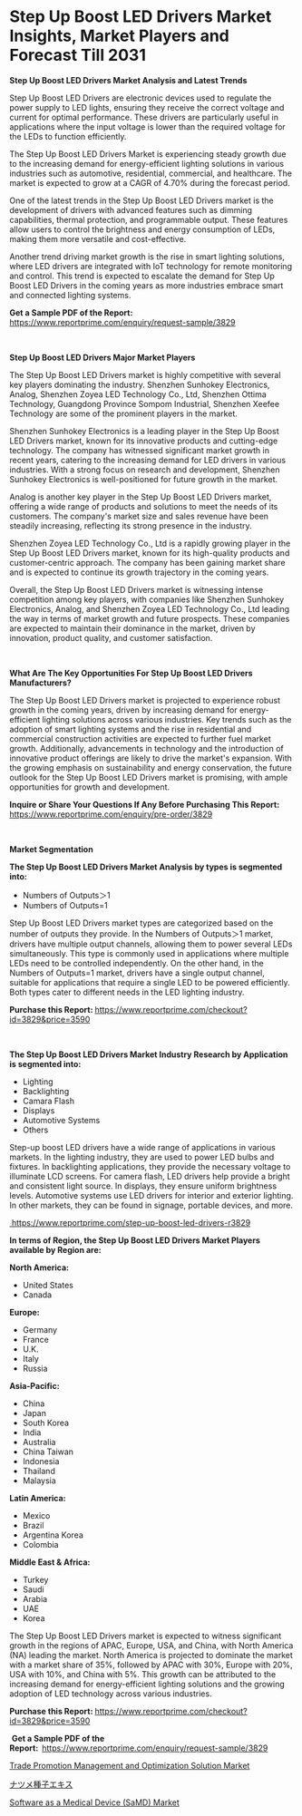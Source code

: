 <p><h1>Step Up Boost LED Drivers Market Insights, Market Players and Forecast Till 2031</h1></p><p><strong>Step Up Boost LED Drivers Market Analysis and Latest Trends</strong></p>
<p><p>Step Up Boost LED Drivers are electronic devices used to regulate the power supply to LED lights, ensuring they receive the correct voltage and current for optimal performance. These drivers are particularly useful in applications where the input voltage is lower than the required voltage for the LEDs to function efficiently.</p><p>The Step Up Boost LED Drivers Market is experiencing steady growth due to the increasing demand for energy-efficient lighting solutions in various industries such as automotive, residential, commercial, and healthcare. The market is expected to grow at a CAGR of 4.70% during the forecast period.</p><p>One of the latest trends in the Step Up Boost LED Drivers market is the development of drivers with advanced features such as dimming capabilities, thermal protection, and programmable output. These features allow users to control the brightness and energy consumption of LEDs, making them more versatile and cost-effective.</p><p>Another trend driving market growth is the rise in smart lighting solutions, where LED drivers are integrated with IoT technology for remote monitoring and control. This trend is expected to escalate the demand for Step Up Boost LED Drivers in the coming years as more industries embrace smart and connected lighting systems.</p></p>
<p><strong>Get a Sample PDF of the Report:&nbsp;</strong> <a href="https://www.reportprime.com/enquiry/request-sample/3829">https://www.reportprime.com/enquiry/request-sample/3829</a></p>
<p>&nbsp;</p>
<p><strong>Step Up Boost LED Drivers Major Market Players</strong></p>
<p><p>The Step Up Boost LED Drivers market is highly competitive with several key players dominating the industry. Shenzhen Sunhokey Electronics, Analog, Shenzhen Zoyea LED Technology Co., Ltd, Shenzhen Ottima Technology, Guangdong Province Sompom Industrial, Shenzhen Xeefee Technology are some of the prominent players in the market.</p><p>Shenzhen Sunhokey Electronics is a leading player in the Step Up Boost LED Drivers market, known for its innovative products and cutting-edge technology. The company has witnessed significant market growth in recent years, catering to the increasing demand for LED drivers in various industries. With a strong focus on research and development, Shenzhen Sunhokey Electronics is well-positioned for future growth in the market.</p><p>Analog is another key player in the Step Up Boost LED Drivers market, offering a wide range of products and solutions to meet the needs of its customers. The company's market size and sales revenue have been steadily increasing, reflecting its strong presence in the industry.</p><p>Shenzhen Zoyea LED Technology Co., Ltd is a rapidly growing player in the Step Up Boost LED Drivers market, known for its high-quality products and customer-centric approach. The company has been gaining market share and is expected to continue its growth trajectory in the coming years.</p><p>Overall, the Step Up Boost LED Drivers market is witnessing intense competition among key players, with companies like Shenzhen Sunhokey Electronics, Analog, and Shenzhen Zoyea LED Technology Co., Ltd leading the way in terms of market growth and future prospects. These companies are expected to maintain their dominance in the market, driven by innovation, product quality, and customer satisfaction.</p></p>
<p>&nbsp;</p>
<p><strong>What Are The Key Opportunities For Step Up Boost LED Drivers Manufacturers?</strong></p>
<p><p>The Step Up Boost LED Drivers market is projected to experience robust growth in the coming years, driven by increasing demand for energy-efficient lighting solutions across various industries. Key trends such as the adoption of smart lighting systems and the rise in residential and commercial construction activities are expected to further fuel market growth. Additionally, advancements in technology and the introduction of innovative product offerings are likely to drive the market's expansion. With the growing emphasis on sustainability and energy conservation, the future outlook for the Step Up Boost LED Drivers market is promising, with ample opportunities for growth and development.</p></p>
<p><strong>Inquire or Share Your Questions If Any Before Purchasing This Report:</strong> <a href="https://www.reportprime.com/enquiry/pre-order/3829">https://www.reportprime.com/enquiry/pre-order/3829</a></p>
<p>&nbsp;</p>
<p><strong>Market Segmentation</strong></p>
<p><strong>The Step Up Boost LED Drivers Market Analysis by types is segmented into:</strong></p>
<p><ul><li>Numbers of Outputs＞1</li><li>Numbers of Outputs=1</li></ul></p>
<p><p>Step Up Boost LED Drivers market types are categorized based on the number of outputs they provide. In the Numbers of Outputs＞1 market, drivers have multiple output channels, allowing them to power several LEDs simultaneously. This type is commonly used in applications where multiple LEDs need to be controlled independently. On the other hand, in the Numbers of Outputs=1 market, drivers have a single output channel, suitable for applications that require a single LED to be powered efficiently. Both types cater to different needs in the LED lighting industry.</p></p>
<p><strong>Purchase this Report:&nbsp;</strong><a href="https://www.reportprime.com/checkout?id=3829&price=3590">https://www.reportprime.com/checkout?id=3829&price=3590</a></p>
<p>&nbsp;</p>
<p><strong>The Step Up Boost LED Drivers Market Industry Research by Application is segmented into:</strong></p>
<p><ul><li>Lighting</li><li>Backlighting</li><li>Camara Flash</li><li>Displays</li><li>Automotive Systems</li><li>Others</li></ul></p>
<p><p>Step-up boost LED drivers have a wide range of applications in various markets. In the lighting industry, they are used to power LED bulbs and fixtures. In backlighting applications, they provide the necessary voltage to illuminate LCD screens. For camera flash, LED drivers help provide a bright and consistent light source. In displays, they ensure uniform brightness levels. Automotive systems use LED drivers for interior and exterior lighting. In other markets, they can be found in signage, portable devices, and more.</p></p>
<p><a href="https://www.reportprime.com/step-up-boost-led-drivers-r3829">&nbsp;https://www.reportprime.com/step-up-boost-led-drivers-r3829</a></p>
<p><strong>In terms of Region, the Step Up Boost LED Drivers Market Players available by Region are:</strong></p>
<p>
    <p> <strong> North America: </strong>
        <ul>
            <li>United States</li>
            <li>Canada</li>
        </ul>
        </p> 
    <p> <strong> Europe: </strong>
        <ul>
            <li>Germany</li>
            <li>France</li>
            <li>U.K.</li>
            <li>Italy</li>
            <li>Russia</li>
        </ul>
        </p> 
    <p> <strong> Asia-Pacific: </strong>
        <ul>
            <li>China</li>
            <li>Japan</li>
            <li>South Korea</li>
            <li>India</li>
            <li>Australia</li>
            <li>China Taiwan</li>
            <li>Indonesia</li>
            <li>Thailand</li>
            <li>Malaysia</li>
        </ul>
        </p> 
    <p> <strong> Latin America: </strong>
        <ul>
            <li>Mexico</li>
            <li>Brazil</li>
            <li>Argentina Korea</li>
            <li>Colombia</li>
        </ul>
        </p> 
    <p> <strong> Middle East & Africa: </strong>
        <ul>
            <li>Turkey</li>
            <li>Saudi</li>
            <li>Arabia</li>
            <li>UAE</li>
            <li>Korea</li>
        </ul>
    </p>
    </p>
<p><p>The Step Up Boost LED Drivers market is expected to witness significant growth in the regions of APAC, Europe, USA, and China, with North America (NA) leading the market. North America is projected to dominate the market with a market share of 35%, followed by APAC with 30%, Europe with 20%, USA with 10%, and China with 5%. This growth can be attributed to the increasing demand for energy-efficient lighting solutions and the growing adoption of LED technology across various industries.</p></p>
<p><strong>Purchase this Report: </strong><a href="https://www.reportprime.com/checkout?id=3829&price=3590">https://www.reportprime.com/checkout?id=3829&price=3590</a></p>
<p>&nbsp;<strong>Get a Sample PDF of the Report:&nbsp;&nbsp;</strong><a href="https://www.reportprime.com/enquiry/request-sample/3829">https://www.reportprime.com/enquiry/request-sample/3829</a></p>
<p><strong></strong></p>
<p><p><a href="https://view.publitas.com/reportprime-1/trade-promotion-management-and-optimization-solution-market-size-reveals-the-best-marketing-channels-in-global-industry/">Trade Promotion Management and Optimization Solution Market</a></p><p><a href="https://github.com/DanykaKilback/Market-Research-Report-List-1/blob/main/154293573214.md">ナツメ種子エキス</a></p><p><a href="https://view.publitas.com/reportprime-1/software-as-a-medical-device-samd-market-exploring-market-share-market-trends-and-future-growth/">Software as a Medical Device (SaMD) Market</a></p></p>